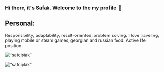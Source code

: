 ### Hi there, it's Safak. Welcome to the my profile. 👋

## Personal:
Responsibility, adaptability, result-oriented, problem solving. I love traveling, playing mobile or steam games, georgian and russian food. Active life position.

<p>
<img width=“350px” src=“https://github-readme-stats.vercel.app/api?username=safciplak&show_icons=true&locale=en&hide_border=true&theme=tokyonight” alt=“safciplak” />
</p>
<p>
<img width=“350px” src=“https://github-readme-stats.vercel.app/api/top-langs?username=safciplak&show_icons=true&locale=en&layout=compact&hide_border=true&theme=tokyonight” alt=“safciplak” />
</p>


<!--
**safciplak/safciplak** is a ✨ _special_ ✨ repository because its `README.md` (this file) appears on your GitHub profile.

Here are some ideas to get you started:

- 🔭 I’m currently working on ...
- 🌱 I’m currently learning ...
- 👯 I’m looking to collaborate on ...
- 🤔 I’m looking for help with ...
- 💬 Ask me about ...
- 📫 How to reach me: ...
- 😄 Pronouns: ...
- ⚡ Fun fact: ...
-->
